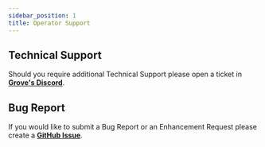 ```yaml
---
sidebar_position: 1
title: Operator Support
---
```


## Technical Support

Should you require additional Technical Support please open a ticket in [**Grove's Discord**](https://discord.gg/build-with-grove).

## Bug Report

If you would like to submit a Bug Report or an Enhancement Request please create a [**GitHub Issue**](https://github.com/buildwithgrove/path/issues).
